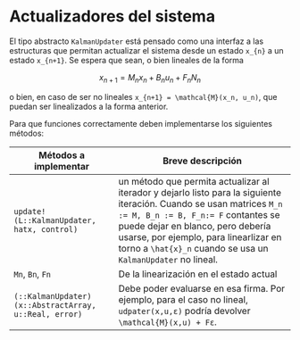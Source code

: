 # Actualizadores del sistema

El tipo abstracto `KalmanUpdater` está pensado como una interfaz a las estructuras que permitan actualizar el sistema desde un estado ``x_{n}`` a un estado ``x_{n+1}``. Se espera que sean, o bien lineales de la forma

```math
x_{n+1} = M_n x_n + B_n u_n + F_n N_n
```

o bien, en caso de ser no lineales ``x_{n+1} = \mathcal{M}(x_n, u_n)``, que puedan ser linealizados a la forma anterior.

Para que funciones correctamente deben implementarse los siguientes métodos:

Métodos a implementar | Breve descripción
--- | ---
`update!(L::KalmanUpdater, hatx, control)` | un método que permita actualizar al iterador y dejarlo listo para la siguiente iteración. Cuando se usan matrices ``M_n := M, B_n := B, F_n:= F`` contantes se puede dejar en blanco, pero debería usarse, por ejemplo, para linearlizar en torno a ``\hat{x}_n`` cuando se usa un `KalmanUpdater` no lineal.
`Mn`, `Bn`, `Fn`| De la linearización en el estado actual
`(::KalmanUpdater)(x::AbstractArray, u::Real, error)` | Debe poder evaluarse en esa firma. Por ejemplo, para el caso no lineal, `udpater(x,u,ε)` podría devolver ``\mathcal{M}(x,u) + Fε``.

##
